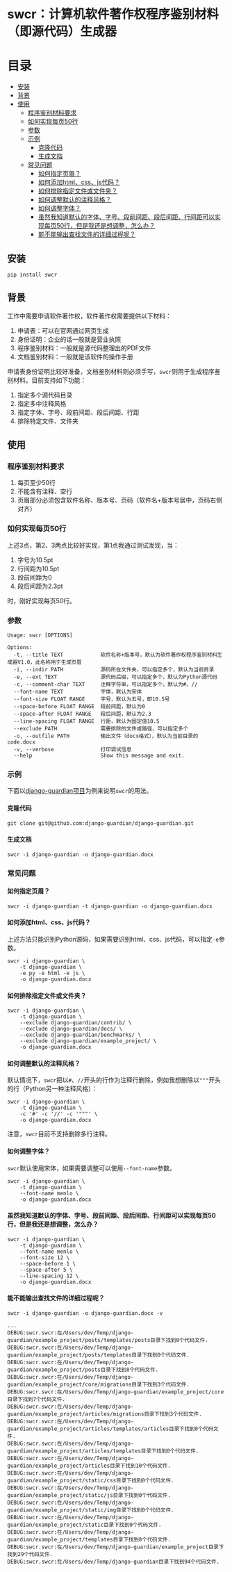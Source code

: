 # swcr：计算机软件著作权程序鉴别材料（即源代码）生成器

目录
=================

  * [安装](#安装)
  * [背景](#背景)
  * [使用](#使用)
     * [程序鉴别材料要求](#程序鉴别材料要求)
     * [如何实现每页50行](#如何实现每页50行)
     * [参数](#参数)
     * [示例](#示例)
        * [克隆代码](#克隆代码)
        * [生成文档](#生成文档)
     * [常见问题](#常见问题)
        * [如何指定页眉？](#如何指定页眉？)
        * [如何添加html、css、js代码？](#如何添加html、css、js代码？)
        * [如何排除指定文件或文件夹？](#如何排除指定文件或文件夹？)
        * [如何调整默认的注释风格？](#如何调整默认的注释风格？)
        * [如何调整字体？](#如何调整字体？)
        * [虽然我知道默认的字体、字号、段前间距、段后间距、行间距可以实现每页50行，但是我还是想调整，怎么办？](#虽然我知道默认的字体、字号、段前间距、段后间距、行间距可以实现每页50行，但是我还是想调整，怎么办？)
        * [能不能输出查找文件的详细过程呢？](#能不能输出查找文件的详细过程呢？)

## 安装

```shell script
pip install swcr
```

## 背景

工作中需要申请软件著作权，软件著作权需要提供以下材料：

1. 申请表：可以在官网通过网页生成
2. 身份证明：企业的话一般就是营业执照
3. 程序鉴别材料：一般就是源代码整理出的PDF文件
4. 文档鉴别材料：一般就是该软件的操作手册

申请表身份证明比较好准备，文档鉴别材料则必须手写，`swcr`则用于生成程序鉴别材料。目前支持如下功能：

1. 指定多个源代码目录
2. 指定多中注释风格
3. 指定字体、字号、段前间距、段后间距、行距
4. 排除特定文件、文件夹

## 使用

### 程序鉴别材料要求

1. 每页至少50行
2. 不能含有注释、空行
3. 页眉部分必须包含软件名称、版本号、页码（软件名+版本号居中，页码右侧对齐）

### 如何实现每页50行

上述3点，第2、3两点比较好实现，第1点我通过测试发现，当：

1. 字号为10.5pt
2. 行间距为10.5pt
3. 段前间距为0
4. 段后间距为2.3pt

时，刚好实现每页50行。

### 参数

```
Usage: swcr [OPTIONS]

Options:
  -t, --title TEXT            软件名称+版本号，默认为软件著作权程序鉴别材料生成器V1.0，此名称用于生成页眉
  -i, --indir PATH            源码所在文件夹，可以指定多个，默认为当前目录
  -e, --ext TEXT              源代码后缀，可以指定多个，默认为Python源代码
  -c, --comment-char TEXT     注释字符串，可以指定多个，默认为#、//
  --font-name TEXT            字体，默认为宋体
  --font-size FLOAT RANGE     字号，默认为五号，即10.5号
  --space-before FLOAT RANGE  段前间距，默认为0
  --space-after FLOAT RANGE   段后间距，默认为2.3
  --line-spacing FLOAT RANGE  行距，默认为固定值10.5
  --exclude PATH              需要排除的文件或路径，可以指定多个
  -o, --outfile PATH          输出文件（docx格式），默认为当前目录的code.docx
  -v, --verbose               打印调试信息
  --help                      Show this message and exit.
```

### 示例

下面以[django-guardian项目](https://github.com/django-guardian/django-guardian)为例来说明`swcr`的用法。

#### 克隆代码

```shell script
git clone git@github.com:django-guardian/django-guardian.git
```

#### 生成文档

```shell script
swcr -i django-guardian -o django-guardian.docx
```

### 常见问题

#### 如何指定页眉？

```shell script
swcr -i django-guardian -t django-guardian -o django-guardian.docx
```

#### 如何添加html、css、js代码？

上述方法只能识别Python源码，如果需要识别html、css、js代码，可以指定`-e`参数。

```shell script
swcr -i django-guardian \
    -t django-guardian \
    -e py -e html -e js \
    -o django-guardian.docx
```

#### 如何排除指定文件或文件夹？

```shell script
swcr -i django-guardian \
    -t django-guardian \
    --exclude django-guardian/contrib/ \
    --exclude django-guardian/docs/ \
    --exclude django-guardian/benchmarks/ \
    --exclude django-guardian/example_project/ \
    -o django-guardian.docx
```

#### 如何调整默认的注释风格？

默认情况下，`swcr`把以`#`、`//`开头的行作为注释行删除，例如我想删除以`"""`开头的行（Python另一种注释风格）：

```shell script
swcr -i django-guardian \
    -t django-guardian \
    -c '#' -c '//' -c '"""' \
    -o django-guardian.docx
```

注意，`swcr`目前不支持删除多行注释。

#### 如何调整字体？

`swcr`默认使用宋体，如果需要调整可以使用`--font-name`参数。

```shell script
swcr -i django-guardian \
    -t django-guardian \
    --font-name menlo \
    -o django-guardian.docx
```

#### 虽然我知道默认的字体、字号、段前间距、段后间距、行间距可以实现每页50行，但是我还是想调整，怎么办？

```shell script
swcr -i django-guardian \
    -t django-guardian \
    --font-name menlo \
    --font-size 12 \
    --space-before 1 \
    --space-after 5 \
    --line-spacing 12 \
    -o django-guardian.docx
```

#### 能不能输出查找文件的详细过程呢？

```shell script
swcr -i django-guardian -o django-guardian.docx -v
```

```
...
DEBUG:swcr.swcr:在/Users/dev/Temp/django-guardian/example_project/posts/templates/posts目录下找到0个代码文件.
DEBUG:swcr.swcr:在/Users/dev/Temp/django-guardian/example_project/posts/templates目录下找到0个代码文件.
DEBUG:swcr.swcr:在/Users/dev/Temp/django-guardian/example_project/posts目录下找到8个代码文件.
DEBUG:swcr.swcr:在/Users/dev/Temp/django-guardian/example_project/core/migrations目录下找到3个代码文件.
DEBUG:swcr.swcr:在/Users/dev/Temp/django-guardian/example_project/core目录下找到7个代码文件.
DEBUG:swcr.swcr:在/Users/dev/Temp/django-guardian/example_project/articles/migrations目录下找到3个代码文件.
DEBUG:swcr.swcr:在/Users/dev/Temp/django-guardian/example_project/articles/templates/articles目录下找到0个代码文件.
DEBUG:swcr.swcr:在/Users/dev/Temp/django-guardian/example_project/articles/templates目录下找到0个代码文件.
DEBUG:swcr.swcr:在/Users/dev/Temp/django-guardian/example_project/articles目录下找到10个代码文件.
DEBUG:swcr.swcr:在/Users/dev/Temp/django-guardian/example_project/static/css目录下找到0个代码文件.
DEBUG:swcr.swcr:在/Users/dev/Temp/django-guardian/example_project/static/js目录下找到0个代码文件.
DEBUG:swcr.swcr:在/Users/dev/Temp/django-guardian/example_project/static/img目录下找到0个代码文件.
DEBUG:swcr.swcr:在/Users/dev/Temp/django-guardian/example_project/static目录下找到0个代码文件.
DEBUG:swcr.swcr:在/Users/dev/Temp/django-guardian/example_project/templates目录下找到0个代码文件.
DEBUG:swcr.swcr:在/Users/dev/Temp/django-guardian/example_project目录下找到29个代码文件.
DEBUG:swcr.swcr:在/Users/dev/Temp/django-guardian目录下找到94个代码文件.
```

